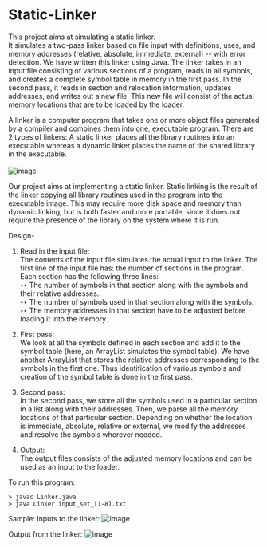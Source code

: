 # Static-Linker
This project aims at simulating a static linker. </br>
It simulates a two-pass linker based on file input with definitions, uses, and memory addresses (relative, absolute, immediate, external) -- with error detection.
We have written this linker using Java. The linker takes in an input file consisting of various sections of a program, reads in all symbols, and creates a complete symbol table in memory in the first pass. In the second pass, it reads in section and relocation information, updates addresses, and writes out a new file.
This new file will consist of the actual memory locations that are to be loaded by the loader.

A linker is a computer program that takes one or more object files generated by a compiler and combines them into one, executable program. 
There are 2 types of linkers:
A static linker places all the library routines into an executable whereas a dynamic linker places the name of the shared library in the executable. </br></br>
![image](https://user-images.githubusercontent.com/66969681/127359389-fcaee882-7f23-43ce-934a-bd7176d0cd0b.png)

Our project aims at implementing a static linker. 
Static linking is the result of the linker copying all library routines used in the program into the executable image. This may require more disk space and memory than dynamic linking, but is both faster and more portable, since it does not require the presence of the library on the system where it is run.

Design-
1. Read in the input file: </br>
The contents of the input file simulates the actual input to the linker. The first line of the input file has: the number of sections in the program.
Each section has the following three lines:</br>
     -‣ The number of symbols in that section along with the symbols and their relative addresses.</br>
     -‣ The number of symbols used in that section along with the symbols.</br>
     -‣ The memory addresses in that section have to be adjusted before loading it into the memory.</br>

2. First pass: </br>
We look at all the symbols defined in each section and add it to the  symbol table (here, an ArrayList simulates the symbol table). We have another ArrayList that stores the relative addresses corresponding to the symbols in the first one. Thus identification of various symbols and creation of the symbol table is done in the first pass.

3. Second pass: </br>
In the second pass, we store all the symbols used in a particular section in a list along with their addresses. Then, we parse all the memory locations of that particular section. Depending on whether the location is immediate, absolute, relative or external, we modify the addresses and resolve the symbols wherever needed.

4. Output: </br>
The output files consists of the adjusted memory locations and can be used as an input to the loader.

To run this program:
```
> javac Linker.java
> java Linker input_set_[1-8].txt
```

Sample: 
Inputs to the linker:
![image](https://user-images.githubusercontent.com/66969681/127820846-d78bc429-90a5-47e0-8551-4a3ac05cd58b.png)

Output from the linker:
![image](https://user-images.githubusercontent.com/66969681/127820921-d3dd91b3-2a1e-4d72-ae70-9ec47e447bfe.png)

